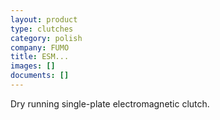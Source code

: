 ```yaml
---
layout: product
type: clutches
category: polish
company: FUMO
title: ESM...
images: []
documents: []
---
```

Dry running single-plate electromagnetic clutch.